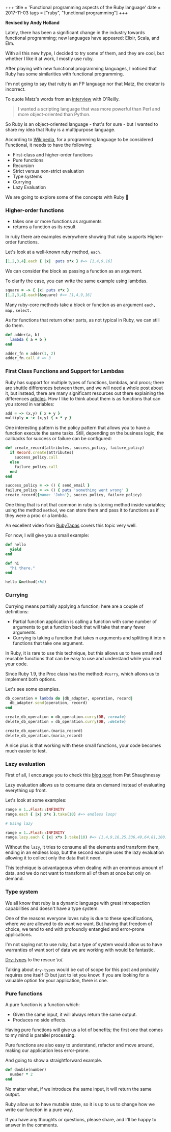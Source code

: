 +++
title = 'Functional programming aspects of the Ruby language'
date = 2017-11-03
tags = ["ruby", "functional programming"]
+++

**Revised by Andy Holland**

Lately, there has been a significant change in the industry towards functional programming; new languages have appeared: Elixir, Scala, and Elm.

With all this new hype, I decided to try some of them, and they are cool, but whether I like it at work, I mostly use ruby.

After playing with new functional programming languages, I noticed that Ruby has some similarities with functional programming.

I'm not going to say that ruby is an FP language nor that Matz, the creator is incorrect.

To quote Matz's words from an [interview](http://www.linuxdevcenter.com/pub/a/linux/2001/11/29/ruby.html) with O'Reilly.
> I wanted a scripting language that was more powerful than Perl and more object-oriented than Python.


So Ruby is an object-oriented language - that's for sure - but I wanted to share my idea that Ruby is a multipurpose language.

According to [Wikipedia](https://en.wikipedia.org/wiki/Functional_programming), for a programming language to be considered Functional, it needs to have the following:
- First-class and higher-order functions
- Pure functions
- Recursion
- Strict versus non-strict evaluation
- Type systems
- Currying
- Lazy Evaluation

We are going to explore some of the concepts with Ruby :gem:

### Higher-order functions
- takes one or more functions as arguments
- returns a function as its result

In ruby there are examples everywhere showing that ruby supports Higher-order functions.

Let's look at a well-known ruby method, `each.`

```ruby
[1,2,3,4].each { |x|  puts x*x } #=> [1,4,9,16]
```

We can consider the block as passing a function as an argument.

To clarify the case, you can write the same example using lambdas.

```ruby
square = -> { |x| puts x*x }
[1,2,3,4].each(&square) #=> [1,4,9,16]
```

Many ruby-core methods take a block or function as an argument `each,` `map,` `select.`

As for functions that return other parts, as not typical in Ruby, we can still do them.

```ruby
def adder(a, b)
  lambda { a + b }
end

adder_fn = adder(1, 2)
adder_fn.call # => 3
```
### First Class Functions and Support for Lambdas
Ruby has support for multiple types of functions, lambdas, and procs; there are shuttle differences between them, and we will need a whole post about it, but instead, there are many significant resources out there explaining the differences [articles](http://awaxman11.github.io/blog/2013/08/05/what-is-the-difference-between-a-block/).
How I like to think about them is as functions that can you stored in variables:

```ruby
add = -> (x,y) { x + y }
multiply = -> (x,y) { x * y }
```

One interesting pattern is the policy pattern that allows you to have a function execute the same tasks. Still, depending on the business logic, the callbacks for success or failure can be configured:

```ruby
def create_record(attributes, success_policy, failure_policy)
  if Record.create(attributes)
    success_policy.call
  else
    failure_policy.call
  end
end

success_policy = -> () { send_email }
failure_policy = -> () { puts 'something went wrong' }
create_record({name: 'John'}, succes_policy, failure_policy)
```
One thing that is not that common in ruby is storing method inside variables; using the method `method`, we can store them and pass it to functions as if they were a proc or a lambda.

An excellent video from [RubyTapas](https://www.rubytapas.com/2012/10/17/episode-011-method-and-message/) covers this topic very well.

For now, I will give you a small example:

```ruby
def hello
  yield
end

def hi
  "hi there."
end

hello &method(:hi)
```

### Currying
Currying means partially applying a function; here are a couple of definitions:

- Partial function application is calling a function with some number of arguments to get a function back that will take that many fewer arguments.
- Currying is taking a function that takes n arguments and splitting it into n functions that take one argument.

In Ruby, it is rare to use this technique, but this allows us to have small and reusable functions that can be easy to use and understand while you read your code.

Since Ruby 1.9, the Proc class has the method: `#curry`, which allows us to implement both options.

Let's see some examples.

```ruby
db_operation = lambda do |db_adapter, operation, record|
  db_adapter.send(operation, record)
end

create_db_operation = db_operation.curry(DB, :create)
delete_db_operation = db_operation.curry(DB, :delete)

create_db_operation.(maria_record)
delete_db_operation.(maria_record)
```

A nice plus is that working with these small functions, your code becomes much easier to test.

### Lazy evaluation
First of all, I encourage you to check this [blog post](http://patshaughnessy.net/2013/4/3/ruby-2-0-works-hard-so-you-can-be-lazy)  from Pat Shaughnessy

Lazy evaluation allows us to consume data on demand instead of evaluating everything up front.

Let's look at some examples:

```ruby
range = 1..Float::INFINITY
range.each { |x| x*x }.take(10) #=> endless loop!

# Using lazy

range = 1..Float::INFINITY
range.lazy.each { |x| x*x }.take(10) #=> [1,4,9,16,25,336,49,64,81,100]
```

Without the `lazy`, it tries to consume all the elements and transform them, ending in an endless loop, but the second example uses the lazy evaluation allowing it to collect only the data that it need.

This technique is advantageous when dealing with an enormous amount of data, and we do not want to transform all of them at once but only on demand.

### Type system

We all know that ruby is a dynamic language with great introspection capabilities and doesn't have a type system.

One of the reasons everyone loves ruby is due to these specifications, where we are allowed to do want we want. But having that freedom of choice, we tend to end with profoundly entangled and error-prone applications.

I'm not saying not to use ruby, but a type of system would allow us to have warranties of want sort of data we are working with would be fantastic.

[Dry-types](http://dry-rb.org/gems/dry-types/) to the rescue \o/.

Talking about `dry-types` would be out of scope for this post and probably requires one itself :wink: but just to let you know: if you are looking for a valuable option for your application, there is one.

### Pure functions

A pure function is a function which:

- Given the same input, it will always return the same output.
- Produces no side effects.

Having pure functions will give us a lot of benefits; the first one that comes to my mind is parallel processing.

Pure functions are also easy to understand, refactor and move around, making our application less error-prone.

And going to show a straightforward example.

```ruby
def double(number)
  number * 2
end
```

No matter what, if we introduce the same input, it will return the same output.

Ruby allow us to have mutable state, so it is up to us to change how we write our function in a pure way.

If you have any thoughts or questions, please share, and I'll be happy to answer in the comments.
